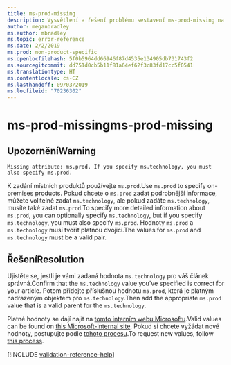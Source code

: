 ```yaml
---
title: ms-prod-missing
description: Vysvětlení a řešení problému sestavení ms-prod-missing na webu Docs
author: meganbradley
ms.author: mbradley
ms.topic: error-reference
ms.date: 2/2/2019
ms.prod: non-product-specific
ms.openlocfilehash: 5f0b5964dd66946f87d4535e134905db731743f2
ms.sourcegitcommit: dd751d0cb5b11f81a64ef62f3c83fd17cc5f0541
ms.translationtype: HT
ms.contentlocale: cs-CZ
ms.lasthandoff: 09/03/2019
ms.locfileid: "70236302"
---
```

# <a name="ms-prod-missing"></a><span data-ttu-id="23fb5-103">ms-prod-missing</span><span class="sxs-lookup"><span data-stu-id="23fb5-103">ms-prod-missing</span></span>

## <a name="warning"></a><span data-ttu-id="23fb5-104">Upozornění</span><span class="sxs-lookup"><span data-stu-id="23fb5-104">Warning</span></span>

`Missing attribute: ms.prod. If you specify ms.technology, you must also specify ms.prod.`

<span data-ttu-id="23fb5-105">K zadání místních produktů používejte `ms.prod`.</span><span class="sxs-lookup"><span data-stu-id="23fb5-105">Use `ms.prod` to specify on-premises products.</span></span> <span data-ttu-id="23fb5-106">Pokud chcete o `ms.prod` zadat podrobnější informace, můžete volitelně zadat `ms.technology`, ale pokud zadáte `ms.technology`, musíte také zadat `ms.prod`.</span><span class="sxs-lookup"><span data-stu-id="23fb5-106">To specify more detailed information about `ms.prod`, you can optionally specify `ms.technology`, but if you specify `ms.technology`, you must also specify `ms.prod`.</span></span> <span data-ttu-id="23fb5-107">Hodnoty `ms.prod` a `ms.technology` musí tvořit platnou dvojici.</span><span class="sxs-lookup"><span data-stu-id="23fb5-107">The values for `ms.prod` and `ms.technology` must be a valid pair.</span></span>

## <a name="resolution"></a><span data-ttu-id="23fb5-108">Řešení</span><span class="sxs-lookup"><span data-stu-id="23fb5-108">Resolution</span></span>

<span data-ttu-id="23fb5-109">Ujistěte se, jestli je vámi zadaná hodnota `ms.technology` pro váš článek správná.</span><span class="sxs-lookup"><span data-stu-id="23fb5-109">Confirm that the `ms.technology` value you've specified is correct for your article.</span></span> <span data-ttu-id="23fb5-110">Potom přidejte příslušnou hodnotu `ms.prod`, která je platným nadřazeným objektem pro `ms.technology`.</span><span class="sxs-lookup"><span data-stu-id="23fb5-110">Then add the appropriate `ms.prod` value that is a valid parent for the `ms.technology`.</span></span>

<span data-ttu-id="23fb5-111">Platné hodnoty se dají najít na [tomto interním webu Microsoftu](https://docsmetadatatool.azurewebsites.net/allowlists).</span><span class="sxs-lookup"><span data-stu-id="23fb5-111">Valid values can be found on [this Microsoft-internal site](https://docsmetadatatool.azurewebsites.net/allowlists).</span></span> <span data-ttu-id="23fb5-112">Pokud si chcete vyžádat nové hodnoty, postupujte podle [tohoto procesu](https://review.docs.microsoft.com/help/contribute/metadata-changes?branch=master).</span><span class="sxs-lookup"><span data-stu-id="23fb5-112">To request new values, follow [this process](https://review.docs.microsoft.com/help/contribute/metadata-changes?branch=master).</span></span>

<!--make sure to add this file to your includes folder and verify the path-->
[!INCLUDE [validation-reference-help](includes/validation-reference-help.md)]
